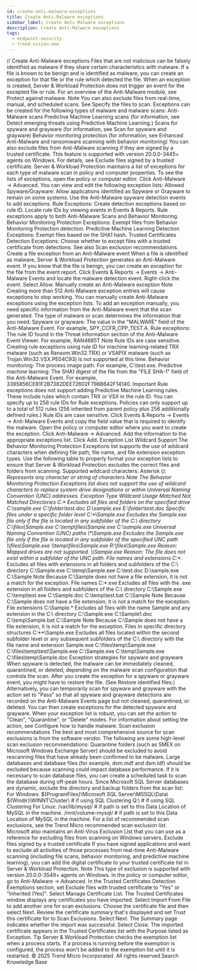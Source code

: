 ```yaml
---
id: create-anti-malware-exceptions
title: Create Anti-Malware exceptions
sidebar_label: Create Anti-Malware exceptions
description: Create Anti-Malware exceptions
tags:
  - endpoint-security
  - trend-vision-one
---
```


/*<![CDATA[*/ $('#title').html($('meta[name=map-description]').attr('content')); /*]]>*/ Create Anti-Malware exceptions Files that are not malicious can be falsely identified as malware if they share certain characteristics with malware. If a file is known to be benign and is identified as malware, you can create an exception for that file or the rule which detected the file. When an exception is created, Server & Workload Protection does not trigger an event for the excepted file or rule. For an overview of the Anti-Malware module, see Protect against malware. Note You can also exclude files from real-time, manual, and scheduled scans. See Specify the files to scan. Exceptions can be created for the following types of malware and malware scans: Anti-Malware scans Predictive Machine Learning scans (for information, see Detect emerging threats using Predictive Machine Learning.) Scans for spyware and grayware (for information, see Scan for spyware and grayware) Behavior monitoring protection (for information, see Enhanced Anti-Malware and ransomware scanning with behavior monitoring) You can also exclude files from Anti-Malware scanning if they are signed by a trusted certificate. This feature is supported with version 20.0.0-3445+ agents on Windows. For details, see Exclude files signed by a trusted certificate. Server & Workload Protection maintains a list of exceptions for each type of malware scan in policy and computer properties. To see the lists of exceptions, open the policy or computer editor. Click Anti-Malware → Advanced. You can view and edit the following exception lists: Allowed Spyware/Grayware: Allow applications identified as Spyware or Grayware to remain on some systems. Use the Anti-Malware spyware detection events to add exceptions. Rule Exceptions: Create detection exceptions based on rule ID. Locate rule IDs by viewing events in Events & Reports. Rule exceptions apply to both Anti-Malware Scans and Behavior Monitoring. Behavior Monitoring Protection Exceptions: Exempt files from Behavior Monitoring Protection detection. Predictive Machine Learning Detection Exceptions: Exempt files based on the SHA1 hash. Trusted Certificates Detection Exceptions: Choose whether to except files with a trusted certificate from detections. See also Scan exclusion recommendations. Create a file exception from an Anti-Malware event When a file is identified as malware, Server & Workload Protection generates an Anti-Malware event. If you know that the file is benign, you can create an exception for the file from the event report. Click Events & Reports → Events → Anti-Malware Events and locate the malware detection event. Right-click the event. Select Allow. Manually create an Anti-Malware exception Note Creating more than 512 Anti-Malware exception entries will cause exceptions to stop working. You can manually create Anti-Malware exceptions using the exception lists. To add an exception manually, you need specific information from the Anti-Malware event that the scan generated. The type of malware or scan determines the information that you need: Spyware or grayware: The value in the "MALWARE" field of the Anti-Malware Event. For example, SPY_CCFR_CPP_TEST.A. Rule exceptions: The rule ID found in the Threat Information section of the Anti-Malware Event Viewer. For example, RAN4685T Note Rule IDs are case sensitive. Creating rule exceptions using rule ID for machine learning-related TRX malware (such as Ransom.Win32.TRX) or VSAPIX malware (such as Trojan.Win32.VSX.PE04C93) is not supported at this time. Behavior monitoring: The process image path. For example, C:\test.exe. Predictive machine learning: The SHA1 digest of the file from the "FILE SHA-1" field of the Anti-Malware Event. For example, 3395856CE81F2B7382DEE72602F798B642F14140. Important Rule exceptions does not support adding Predictive Machine Learning rules. These include rules which contain TRX or VSX in the rule ID. You can specify up to 256 rule IDs for Rule exceptions. Policies can only support up to a total of 512 rules (256 inherited from parent policy plus 256 additionally defined rules.) Rule IDs are case sensitive. Click Events & Reports → Events → Anti-Malware Events and copy the field value that is required to identify the malware. Open the policy or computer editor where you want to create the exception. Click Anti-Malware → Advanced. Add the information to the appropriate exceptions list. Click Add. Exception List Wildcard Support The Behavior Monitoring Protection Exceptions list supports the use of wildcard characters when defining file path, file name, and file extension exception types. Use the following table to properly format your exception lists to ensure that Server & Workload Protection excludes the correct files and folders from scanning. Supported wildcard characters: Asterisk (*): Represents any character or string of characters Note The Behavior Monitoring Protection Exceptions list does not support the use of wildcard characters to replace system drive designations or within Universal Naming Convention (UNC) addresses. Exception Type Wildcard Usage Matched Not Matched Directories C:\* Excludes all files and folders on the specified drive C:\sample.exe C:\folder\test.doc D:\sample.exe E:\folder\test.doc Specific files under a specific folder level C:\*\Sample.exe Excludes the Sample.exe file only if the file is located in any subfolder of the C:\ directory C:\files\Sample.exe C:\temp\files\Sample.exe C:\sample.exe Universal Naming Convention (UNC) paths \\<UNC path>\*\Sample.exe Excludes the Sample.exe file only if the file is located in any subfolder of the specified UNC path \\<UNC path>\files\Sample.exe \\<UNC path>\temp\files\Sample.exe R:\files\Sample.exe Reason: Mapped drives are not supported. \\<UNC path>\Sample.exe Reason: The file does not exist within a subfolder of the UNC path. File names and extensions C:\*.* Excludes all files with extensions in all folders and subfolders of the C:\ directory C:\Sample.exe C:\temp\Sample.exe C:\test.doc D:\sample.exe C:\Sample Note Because C:\Sample does not have a file extension, it is not a match for the exception. File names C:\*.exe Excludes all files with the .exe extension in all folders and subfolders of the C:\ directory C:\Sample.exe C:\temp\test.exe C:\Sample.doc C:\temp\test.bat C:\Sample Note Because C:\Sample does not have a file extension, it is not a match for the exception. File extensions C:\Sample.* Excludes all files with the name Sample and any extension in the C:\ directory C:\Sample.exe C:\Sample1.doc C:\temp\Sample.bat C:\Sample Note Because C:\Sample does not have a file extension, it is not a match for the exception. Files in specific directory structures C:\*\*\Sample.exe Excludes all files located within the second subfolder level or any subsequent subfolders of the C:\ directory with the file name and extension Sample.exe C:\files\temp\Sample.exe C:\files\temp\test\Sample.exe C:\Sample.exe C:\temp\Sample.exe C:\files\temp\Sample.doc Exception strategies for spyware and grayware When spyware is detected, the malware can be immediately cleaned, quarantined, or deleted, depending on the malware scan configuration that controls the scan. After you create the exception for a spyware or grayware event, you might have to restore the file. (See Restore identified files.) Alternatively, you can temporarily scan for spyware and grayware with the action set to "Pass" so that all spyware and grayware detections are recorded on the Anti-Malware Events page but not cleaned, quarantined, or deleted. You can then create exceptions for the detected spyware and grayware. When your exception list is robust, you can set the action to "Clean", "Quarantine", or "Delete" modes. For information about setting the action, see Configure how to handle malware. Scan exclusion recommendations The best and most comprehensive source for scan exclusions is from the software vendor. The following are some high-level scan exclusion recommendations: Quarantine folders (such as SMEX on Microsoft Windows Exchange Server) should be excluded to avoid rescanning files that have already been confirmed to be malware. Large databases and database files (for example, dsm.mdf and dsm.ldf) should be excluded because scanning could impact database performance. If it is necessary to scan database files, you can create a scheduled task to scan the database during off-peak hours. Since Microsoft SQL Server databases are dynamic, exclude the directory and backup folders from the scan list: For Windows: ${ProgramFiles}\Microsoft SQL Server\MSSQL\Data\ ${Windir}\WINNT\Cluster\ # if using SQL Clustering Q:\ # if using SQL Clustering For Linux: /var/lib/mysql/ # if path is set to this Data Location of MySQL in the machine. /mnt/volume-mysql/ # if path is set to this Data Location of MySQL in the machine. For a list of recommended scan exclusions, see the Trend Micro recommended scan exclusion list. Microsoft also maintains an Anti-Virus Exclusion List that you can use as a reference for excluding files from scanning on Windows servers. Exclude files signed by a trusted certificate If you have signed applications and want to exclude all activities of those processes from real-time Anti-Malware scanning (including file scans, behavior monitoring, and predictive machine learning), you can add the digital certificate to your trusted certificate list in Server & Workload Protection. Note This type of exclusion is supported with version 20.0.0-3549+ agents on Windows. In the policy or computer editor, go to Anti-Malware → Advanced. In the Trusted Certificates Detection Exemptions section, set Exclude files with trusted certificate to "Yes" or "Inherited (Yes)". Select Manage Certificate List. The Trusted Certificates window displays any certificates you have imported. Select Import From File to add another one for scan exclusions. Choose the certificate file and then select Next. Review the certificate summary that's displayed and set Trust this certificate for to Scan Exclusions. Select Next. The Summary page indicates whether the import was successful. Select Close. The imported certificate appears in the Trusted Certificates list with the Purpose listed as Exception. Tip Server & Workload Protection checks the exemption list when a process starts. If a process is running before the exemption is configured, the process won't be added to the exemption list until it is restarted. © 2025 Trend Micro Incorporated. All rights reserved.Search Knowledge Base